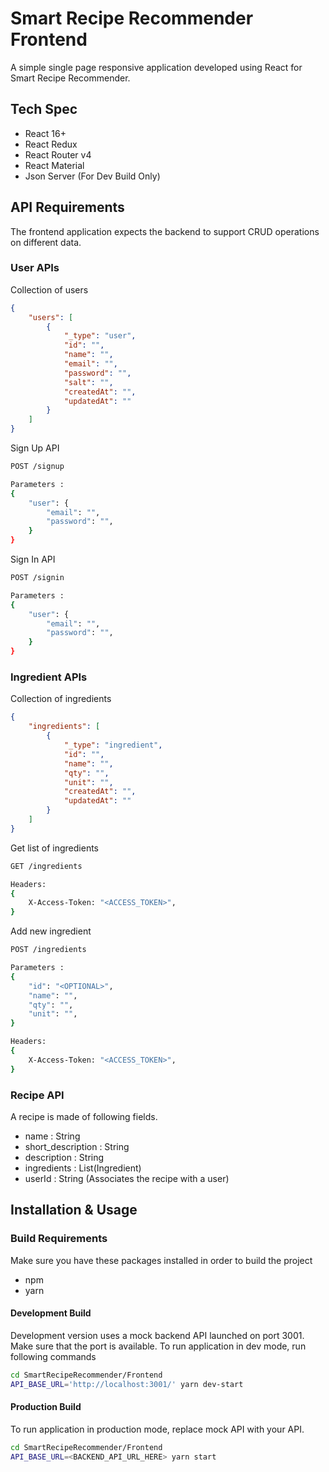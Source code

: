 # Smart Recipe Recommender Frontend

A simple single page responsive application developed using React for Smart Recipe Recommender.

## Tech Spec

* React 16+
* React Redux 
* React Router v4
* React Material
* Json Server (For Dev Build Only)

## API Requirements

The frontend application expects the backend to support CRUD operations on different data. 

### User APIs

Collection of users 

```json
{ 
    "users": [
        { 
            "_type": "user", 
            "id": "", 
            "name": "", 
            "email": "", 
            "password": "", 
            "salt": "", 
            "createdAt": "", 
            "updatedAt": "" 
        }
    ]
}
```

Sign Up API

```bash
POST /signup

Parameters : 
{
    "user": {
        "email": "",
        "password": "",
    }
}
```

Sign In API

```bash
POST /signin

Parameters : 
{
    "user": {
        "email": "",
        "password": "",
    }
}
```

### Ingredient APIs

Collection of ingredients

```json
{ 
    "ingredients": [
        { 
            "_type": "ingredient", 
            "id": "", 
            "name": "", 
            "qty": "", 
            "unit": "", 
            "createdAt": "", 
            "updatedAt": "" 
        }
    ]
}
```

Get list of ingredients

```bash
GET /ingredients

Headers: 
{
    X-Access-Token: "<ACCESS_TOKEN>",
}
```

Add new ingredient

```bash
POST /ingredients

Parameters : 
{
    "id": "<OPTIONAL>",
    "name": "",
    "qty": "",
    "unit": "",
}

Headers: 
{
    X-Access-Token: "<ACCESS_TOKEN>",
}
```

### Recipe API

A recipe is made of following fields.

* name : String
* short_description : String
* description : String
* ingredients : List(Ingredient)
* userId : String (Associates the recipe with a user)

## Installation & Usage

### Build Requirements

Make sure you have these packages installed in order to build the project

* npm
* yarn

#### Development Build

Development version uses a mock backend API launched on port 3001. Make sure that the port is available. To run application in dev mode, run following commands

```bash
cd SmartRecipeRecommender/Frontend
API_BASE_URL='http://localhost:3001/' yarn dev-start
```

#### Production Build

To run application in production mode, replace mock API with your API. 

```bash
cd SmartRecipeRecommender/Frontend
API_BASE_URL=<BACKEND_API_URL_HERE> yarn start
```
